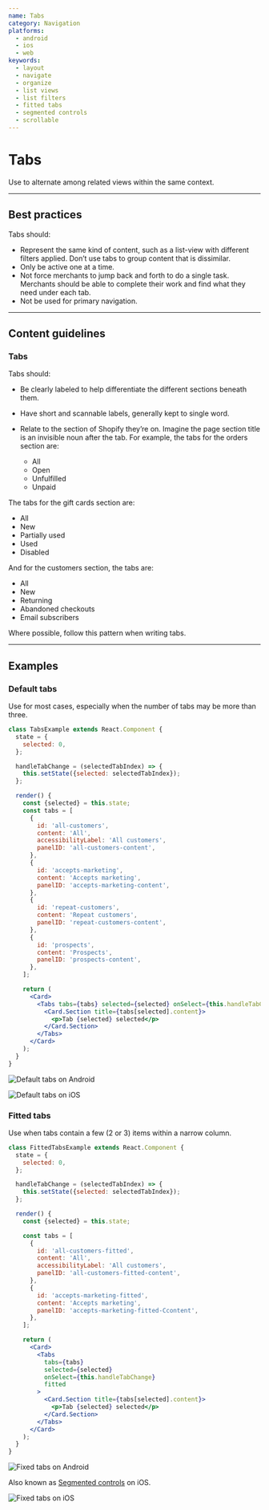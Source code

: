```yaml
---
name: Tabs
category: Navigation
platforms:
  - android
  - ios
  - web
keywords:
  - layout
  - navigate
  - organize
  - list views
  - list filters
  - fitted tabs
  - segmented controls
  - scrollable
---
```


# Tabs

Use to alternate among related views within the same context.

---

## Best practices

Tabs should:

- Represent the same kind of content, such as a list-view with different filters applied. Don’t use tabs to group content that is dissimilar.
- Only be active one at a time.
- Not force merchants to jump back and forth to do a single task. Merchants should be able to complete their work and find what they need under each tab.
- Not be used for primary navigation.

---

## Content guidelines

### Tabs

Tabs should:

- Be clearly labeled to help differentiate the different sections beneath them.
- Have short and scannable labels, generally kept to single word.
- Relate to the section of Shopify they’re on. Imagine the page section title is an invisible noun after the tab. For example, the tabs for the orders section are:

  - All
  - Open
  - Unfulfilled
  - Unpaid

The tabs for the gift cards section are:

- All
- New
- Partially used
- Used
- Disabled

And for the customers section, the tabs are:

- All
- New
- Returning
- Abandoned checkouts
- Email subscribers

Where possible, follow this pattern when writing tabs.

---

## Examples

### Default tabs

Use for most cases, especially when the number of tabs may be more than three.

```jsx
class TabsExample extends React.Component {
  state = {
    selected: 0,
  };

  handleTabChange = (selectedTabIndex) => {
    this.setState({selected: selectedTabIndex});
  };

  render() {
    const {selected} = this.state;
    const tabs = [
      {
        id: 'all-customers',
        content: 'All',
        accessibilityLabel: 'All customers',
        panelID: 'all-customers-content',
      },
      {
        id: 'accepts-marketing',
        content: 'Accepts marketing',
        panelID: 'accepts-marketing-content',
      },
      {
        id: 'repeat-customers',
        content: 'Repeat customers',
        panelID: 'repeat-customers-content',
      },
      {
        id: 'prospects',
        content: 'Prospects',
        panelID: 'prospects-content',
      },
    ];

    return (
      <Card>
        <Tabs tabs={tabs} selected={selected} onSelect={this.handleTabChange}>
          <Card.Section title={tabs[selected].content}>
            <p>Tab {selected} selected</p>
          </Card.Section>
        </Tabs>
      </Card>
    );
  }
}
```

<!-- content-for: android -->

![Default tabs on Android](/public_images/components/Tabs/android/default@2x.png)

<!-- /content-for -->

<!-- content-for: ios -->

![Default tabs on iOS](/public_images/components/Tabs/ios/default@2x.png)

<!-- /content-for -->

### Fitted tabs

Use when tabs contain a few (2 or 3) items within a narrow column.

```jsx
class FittedTabsExample extends React.Component {
  state = {
    selected: 0,
  };

  handleTabChange = (selectedTabIndex) => {
    this.setState({selected: selectedTabIndex});
  };

  render() {
    const {selected} = this.state;

    const tabs = [
      {
        id: 'all-customers-fitted',
        content: 'All',
        accessibilityLabel: 'All customers',
        panelID: 'all-customers-fitted-content',
      },
      {
        id: 'accepts-marketing-fitted',
        content: 'Accepts marketing',
        panelID: 'accepts-marketing-fitted-Ccontent',
      },
    ];

    return (
      <Card>
        <Tabs
          tabs={tabs}
          selected={selected}
          onSelect={this.handleTabChange}
          fitted
        >
          <Card.Section title={tabs[selected].content}>
            <p>Tab {selected} selected</p>
          </Card.Section>
        </Tabs>
      </Card>
    );
  }
}
```

<!-- content-for: android -->

![Fixed tabs on Android](/public_images/components/Tabs/android/fixed@2x.png)

<!-- /content-for -->

<!-- content-for: ios -->

Also known as [Segmented controls](https://developer.apple.com/design/human-interface-guidelines/ios/controls/segmented-controls/) on iOS.

![Fixed tabs on iOS](/public_images/components/Tabs/ios/fixed@2x.png)

<!-- /content-for -->
